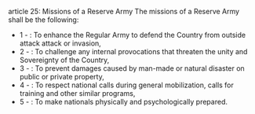 article 25: Missions of a Reserve Army
The missions of a Reserve Army shall be the following:
<ul>
			<li>1 - : To enhance the Regular Army to defend the Country from outside attack attack or invasion, <ul>
			</ul></li>			<li>2 - : To challenge any internal provocations that threaten the unity and Sovereignty of the Country, <ul>
			</ul></li>			<li>3 - : To prevent damages caused by man-made or natural disaster on public or private property, <ul>
			</ul></li>			<li>4 - : To respect national calls during general mobilization, calls for training and other similar programs, <ul>
			</ul></li>			<li>5 - : To make nationals physically and psychologically prepared. <ul>
			</ul></li></ul>